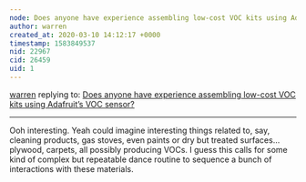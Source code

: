 ```yaml
---
node: Does anyone have experience assembling low-cost VOC kits using Adafruit’s VOC sensor?
author: warren
created_at: 2020-03-10 14:12:17 +0000
timestamp: 1583849537
nid: 22967
cid: 26459
uid: 1
---
```




[warren](../profile/warren) replying to: [Does anyone have experience assembling low-cost VOC kits using Adafruit’s VOC sensor?](../notes/stevie/02-28-2020/does-anyone-have-experience-assembling-low-cost-voc-kits-using-adafruit-s-voc-sensor)

----
Ooh interesting. Yeah could imagine interesting things related to, say, cleaning products, gas stoves, even paints or dry but treated surfaces... plywood, carpets, all possibly producing VOCs. I guess this calls for some kind of complex but repeatable dance routine to sequence a bunch of interactions with these materials. 